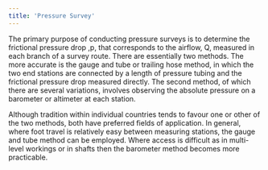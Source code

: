 ```yaml
---
title: 'Pressure Survey'
---
```


<p>The primary purpose of conducting pressure surveys is to determine the frictional pressure drop ,p, that corresponds to the airflow, Q, measured in each branch of a survey route. There are essentially two methods. The more accurate is the gauge and tube or trailing hose method, in which the two end stations are connected by a length of pressure tubing and the frictional pressure drop measured directly. The second method, of which there are several variations, involves observing the absolute pressure on a barometer or altimeter at each station.</p>
<p>Although tradition within individual countries tends to favour one or other of the two methods, both have preferred fields of application. In general, where foot travel is relatively easy between measuring stations, the gauge and tube method can be employed. Where access is difficult as in multi-level workings or in shafts then the barometer method becomes more practicable.</p>